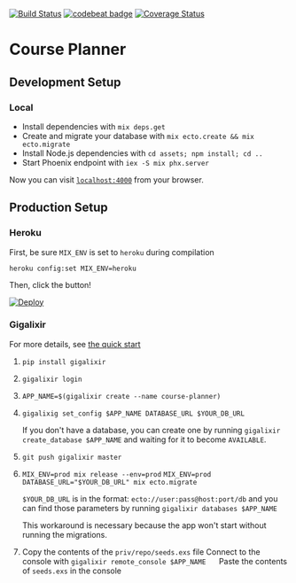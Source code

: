 [![Build Status](https://travis-ci.org/digitalnatives/course_planner.svg?branch=master)](https://travis-ci.org/digitalnatives/course_planner)
[![codebeat badge](https://codebeat.co/badges/ddc1feb0-d6a0-451f-b77d-1196254ac024)](https://codebeat.co/projects/github-com-digitalnatives-course_planner-master)
[![Coverage Status](https://coveralls.io/repos/github/digitalnatives/course_planner/badge.svg?branch=master)](https://coveralls.io/github/digitalnatives/course_planner?branch=master)

# Course Planner

## Development Setup

### Local

  * Install dependencies with `mix deps.get`
  * Create and migrate your database with `mix ecto.create && mix ecto.migrate`
  * Install Node.js dependencies with `cd assets; npm install; cd ..`
  * Start Phoenix endpoint with `iex -S mix phx.server`

Now you can visit [`localhost:4000`](http://localhost:4000) from your browser.

## Production Setup

### Heroku

First, be sure `MIX_ENV` is set to `heroku` during compilation

    heroku config:set MIX_ENV=heroku

Then, click the button!

[![Deploy](https://www.herokucdn.com/deploy/button.svg)](https://heroku.com/deploy)

### Gigalixir

For more details, see [the quick start](http://gigalixir.readthedocs.io/en/latest/main.html#getting-started-guide)

   1. `pip install gigalixir`
   2. `gigalixir login`
   3. `APP_NAME=$(gigalixir create --name course-planner)`
   4. `gigalixig set_config $APP_NAME DATABASE_URL $YOUR_DB_URL`
      
      If you don't have a database, you can create one by running `gigalixir create_database $APP_NAME` and waiting for it to become `AVAILABLE`.
   5. `git push gigalixir master`
   
   6. `MIX_ENV=prod mix release --env=prod`
      `MIX_ENV=prod DATABASE_URL="$YOUR_DB_URL" mix ecto.migrate`

      `$YOUR_DB_URL` is in the format: `ecto://user:pass@host:port/db` and you can find those parameters by running `gigalixir databases $APP_NAME`

      This workaround is necessary because the app won't start without running the migrations.
   
   
   7. Copy the contents of the `priv/repo/seeds.exs` file
      Connect to the console with `gigalixir remote_console $APP_NAME`
      Paste the contents of `seeds.exs` in the console
